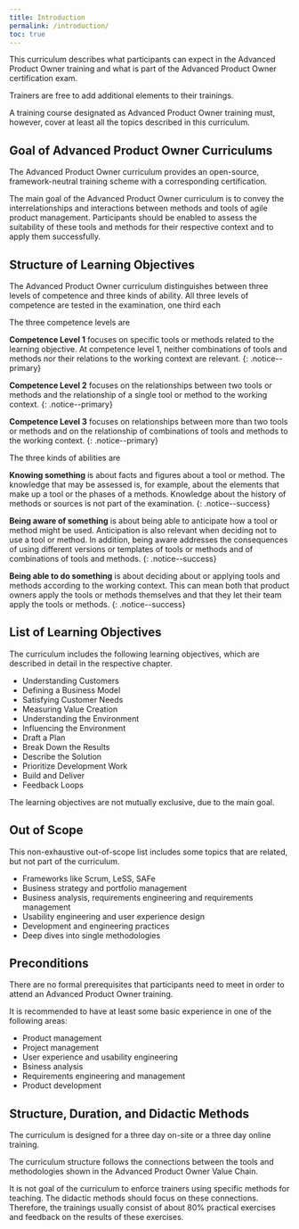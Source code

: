 ```yaml
---
title: Introduction
permalink: /introduction/
toc: true
---
```


This curriculum describes what participants can expect in the Advanced Product Owner training and what is part of the Advanced Product Owner certification exam.

Trainers are free to add additional elements to their trainings.

A training course designated as Advanced Product Owner training must, however, cover at least all the topics described in this curriculum.

## Goal of Advanced Product Owner Curriculums

The Advanced Product Owner curriculum provides an open-source, framework-neutral training scheme with a corresponding certification.

The main goal of the Advanced Product Owner curriculum is to convey the interrelationships and interactions between methods and tools of agile product management.
Participants should be enabled to assess the suitability of these tools and methods for their respective context and to apply them successfully.

## Structure of Learning Objectives

The Advanced Product Owner curriculum distinguishes between three levels of competence and three kinds of ability.
All three levels of competence are tested in the examination, one third each

The three competence levels are

**Competence Level 1** focuses on specific tools or methods related to the learning objective.
At competence level 1, neither combinations of tools and methods nor their relations to the working context are relevant.
{: .notice--primary}

**Competence Level 2** focuses on the relationships between two tools or methods and the relationship of a single tool or method to the working context.
{: .notice--primary}

**Competence Level 3** focuses on relationships between more than two tools or methods and on the relationship of combinations of tools and methods to the working context.
{: .notice--primary}

The three kinds of abilities are

**Knowing something** is about facts and figures about a tool or method.
The knowledge that may be assessed is, for example, about the elements that make up a tool or the phases of a methods.
Knowledge about the history of methods or sources is not part of the examination.
{: .notice--success}

**Being aware of something** is about being able to anticipate how a tool or method might be used.
Anticipation is also relevant when deciding not to use a tool or method.
In addition, being aware addresses the consequences of using different versions or templates of tools or methods and of combinations of tools and methods.
{: .notice--success}

**Being able to do something** is about deciding about or applying tools and methods according to the working context.
This can mean both that product owners apply the tools or methods themselves and that they let their team apply the tools or methods.
{: .notice--success}

## List of Learning Objectives

The curriculum includes the following learning objectives, which are described in detail in the respective chapter.

* Understanding Customers
* Defining a Business Model
* Satisfying Customer Needs
* Measuring Value Creation
* Understanding the Environment
* Influencing the Environment
* Draft a Plan
* Break Down the Results
* Describe the Solution
* Prioritize Development Work
* Build and Deliver
* Feedback Loops

The learning objectives are not mutually exclusive, due to the main goal.

## Out of Scope

This non-exhaustive out-of-scope list includes some topics that are related, but not part of the curriculum.

* Frameworks like Scrum, LeSS, SAFe
* Business strategy and portfolio management
* Business analysis, requirements engineering and requirements management
* Usability engineering and user experience design
* Development and engineering practices
* Deep dives into single methodologies

## Preconditions

There are no formal prerequisites that participants need to meet in order to attend an Advanced Product Owner training.

It is recommended to have at least some basic experience in one of the following areas:

* Product management
* Project management
* User experience and usability engineering
* Bsiness analysis
* Requirements engineering and management
* Product development

## Structure, Duration, and Didactic Methods

The curriculum is designed for a three day on-site or a three day online training.

The curriculum structure follows the connections between the tools and methodologies shown in the Advanced Product Owner Value Chain.

It is not goal of the curriculum to enforce trainers using specific methods for teaching.
The didactic methods should focus on these connections.
Therefore, the trainings usually consist of about 80% practical exercises and feedback on the results of these exercises.
 
